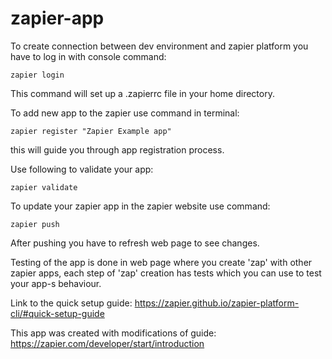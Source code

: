 # zapier-app

To create connection between dev environment and zapier platform you have to log in with console command:
```
zapier login
```
This command will set up a .zapierrc file in your home directory.

To add new app to the zapier use command in terminal:
```
zapier register "Zapier Example app"
```
this will guide you through app registration process.

Use following to validate your app:
```
zapier validate
```

To update your zapier app in the zapier website use command:
```
zapier push
```
After pushing you have to refresh web page to see changes.

Testing of the app is done in web page where you create 'zap' with other zapier apps,
each step of 'zap' creation has tests which you can use to test your app-s behaviour.

Link to the quick setup guide:
https://zapier.github.io/zapier-platform-cli/#quick-setup-guide

This app was created with modifications of guide:
https://zapier.com/developer/start/introduction